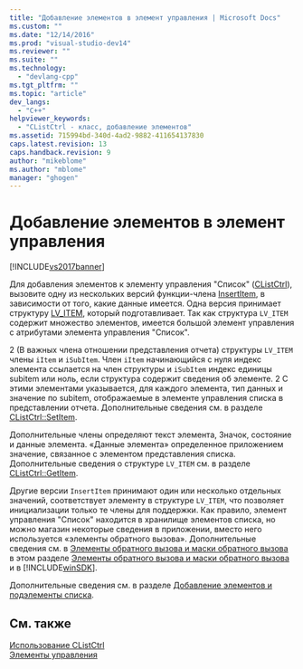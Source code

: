 ```yaml
---
title: "Добавление элементов в элемент управления | Microsoft Docs"
ms.custom: ""
ms.date: "12/14/2016"
ms.prod: "visual-studio-dev14"
ms.reviewer: ""
ms.suite: ""
ms.technology: 
  - "devlang-cpp"
ms.tgt_pltfrm: ""
ms.topic: "article"
dev_langs: 
  - "C++"
helpviewer_keywords: 
  - "CListCtrl - класс, добавление элементов"
ms.assetid: 715994bd-340d-4ad2-9882-411654137830
caps.latest.revision: 13
caps.handback.revision: 9
author: "mikeblome"
ms.author: "mblome"
manager: "ghogen"
---
```

# Добавление элементов в элемент управления
[!INCLUDE[vs2017banner](../assembler/inline/includes/vs2017banner.md)]

Для добавления элементов к элементу управления "Список" \([CListCtrl](../Topic/CListCtrl%20Class.md)\), вызовите одну из нескольких версий функции\-члена [InsertItem](../Topic/CListCtrl::InsertItem.md), в зависимости от того, какие данные имеется.  Одна версия принимает структуру [LV\_ITEM](http://msdn.microsoft.com/library/windows/desktop/bb774760), который подготавливает.  Так как структура `LV_ITEM` содержит множество элементов, имеется большой элемент управления с атрибутами элемента управления "Список".  
  
 2 \(В важных члена отношении представления отчета\) структуры `LV_ITEM` члены `iItem` и `iSubItem`.  Член `iItem` начинающийся с нуля индекс элемента ссылается на член структуры и `iSubItem` индекс единицы subitem или ноль, если структура содержит сведения об элементе.  2 С этими элементами указывается, для каждого элемента, тип данных и значение по subitem, отображаемые в элементе управления списка в представлении отчета.  Дополнительные сведения см. в разделе [CListCtrl::SetItem](../Topic/CListCtrl::SetItem.md).  
  
 Дополнительные члены определяют текст элемента, Значок, состояние и данные элемента. «Данные элемента» определенное приложением значение, связанное с элементом представления списка.  Дополнительные сведения о структуре `LV_ITEM` см. в разделе [CListCtrl::GetItem](../Topic/CListCtrl::GetItem.md).  
  
 Другие версии `InsertItem` принимают один или несколько отдельных значений, соответствует элементу в структуре `LV_ITEM`, что позволяет инициализации только те члены для поддержки.  Как правило, элемент управления "Список" находится в хранилище элементов списка, но можно магазин некоторые сведения в приложении, вместо него используется «элементы обратного вызова». Дополнительные сведения см. в [Элементы обратного вызова и маски обратного вызова](../mfc/callback-items-and-the-callback-mask.md) в этом разделе [Элементы обратного вызова и маски обратного вызова](http://msdn.microsoft.com/library/windows/desktop/bb774736) и в [!INCLUDE[winSDK](../atl/includes/winsdk_md.md)].  
  
 Дополнительные сведения см. в разделе [Добавление элементов и подэлементы списка](http://msdn.microsoft.com/library/windows/desktop/bb774736).  
  
## См. также  
 [Использование CListCtrl](../Topic/Using%20CListCtrl.md)   
 [Элементы управления](../mfc/controls-mfc.md)